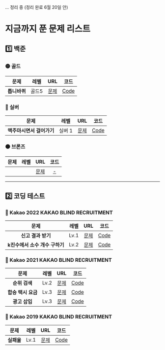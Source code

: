 ... 정리 중 (정리 완료 6월 20일 안)

# 지금까지 푼 문제 리스트


<h2> 1️⃣ 백준 </h2>

<h3> 🟡 골드 </h3> 

|      문제      | 레벨 |                           URL                            | 코드 |  
| :------------: | :--: | :------------------------------------------------------: |:--:|
| <strong>톱니바퀴</strong> |  골드5  | [문제](https://www.acmicpc.net/problem/14891) |[Code](https://github.com/junghojin/DeveloperNote/blob/b05e5b235eabef74a855196b3e1ff2b7474b254d/Algorithm/BOJ/Main_14891.java)|


<h3> 🔘 실버 </h3>

|      문제      | 레벨 |                           URL                            | 코드 |  
| :------------: | :--: | :------------------------------------------------------: |:--:|
| <strong>맥주마시면서 걸어가기</strong> |  실버 1  | [문제](https://www.acmicpc.net/problem/9205) |[Code](https://github.com/junghojin/DeveloperNote/blob/b05e5b235eabef74a855196b3e1ff2b7474b254d/Algorithm/BOJ/Main_9205.java)|


<h3> 🟤 브론즈 </h3>

|      문제      | 레벨 |                           URL                            | 코드 |  
| :------------: | :--: | :------------------------------------------------------: |:--:|
|  |    | [문제]() |[-]()|


***

<h2> 2️⃣ 코딩 테스트 </h2>

<h3> 💛 Kakao 2022 KAKAO BLIND RECRUITMENT </h3>

|      문제      | 레벨 |                           URL                            | 코드 |  
| :------------: | :--: | :------------------------------------------------------: |:--:|
| <strong>신고 결과 받기</strong>  | Lv.1   | [문제](https://programmers.co.kr/learn/courses/30/lessons/92334) |[Code](https://github.com/junghojin/DeveloperNote/blob/b05e5b235eabef74a855196b3e1ff2b7474b254d/Algorithm/CodingTest/Kakao_2022B_lv1.java)|
| <strong>k진수에서 소수 개수 구하기</strong> | Lv.2| [문제](https://programmers.co.kr/learn/courses/30/lessons/92335) |[Code](https://github.com/junghojin/Algorithms/blob/7cfb84a7f4c50e207f8f9e7b74611405fef77b96/%EC%BD%94%EB%94%A9%ED%85%8C%EC%8A%A4%ED%8A%B8/Kakao_2022B_lv2.java)|

<h3> 💛 Kakao 2021 KAKAO BLIND RECRUITMENT </h3>

|      문제      | 레벨 |                           URL                            | 코드 |  
| :------------: | :--: | :------------------------------------------------------: |:--:|
| <strong>순위 검색</strong>  | Lv.2  | [문제](https://programmers.co.kr/learn/courses/30/lessons/72412) |[Code](https://github.com/junghojin/Algorithms/blob/557d2a2095132dd8dcaa310ce3a4c6d94fbf11a2/%EC%BD%94%EB%94%A9%ED%85%8C%EC%8A%A4%ED%8A%B8/Kakao_2021B_lv2.java)|
| <strong>합승 택시 요금</strong>  | Lv.3  | [문제](https://programmers.co.kr/learn/courses/30/lessons/72413) |[Code](https://github.com/junghojin/Algorithms/blob/1650cab6923b8eaa442b6c330caa90bdb99464b6/%EC%BD%94%EB%94%A9%ED%85%8C%EC%8A%A4%ED%8A%B8/Kakao_2021B_lv3_1.java)|
| <strong>광고 삽입</strong> | Lv.3   | [문제](https://programmers.co.kr/learn/courses/30/lessons/72414) |[Code](https://github.com/junghojin/Algorithms/blob/05234c4be75791dc3d6d0c70dbf9f50520310afc/%EC%BD%94%EB%94%A9%ED%85%8C%EC%8A%A4%ED%8A%B8/Kakao_2021B_lv3_2.java)|



<h3> 💛 Kakao 2019 KAKAO BLIND RECRUITMENT </h3>

|      문제      | 레벨 |                           URL                            | 코드 |  
| :------------: | :--: | :------------------------------------------------------: |:--:|
| <strong>실패율</strong>| Lv.1   | [문제](https://programmers.co.kr/learn/courses/30/lessons/42889) |[Code](https://github.com/junghojin/Algorithms/blob/3bbc9b490013a8fe840af48f9aff0c3b51699d9b/%EC%BD%94%EB%94%A9%ED%85%8C%EC%8A%A4%ED%8A%B8/Kakao_2019B_lv1.java)|




